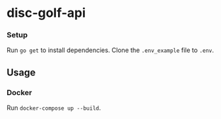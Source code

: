 # disc-golf-api

### Setup

Run `go get` to install dependencies. Clone the `.env_example` file to `.env`.

## Usage

### Docker

Run `docker-compose up --build`.
